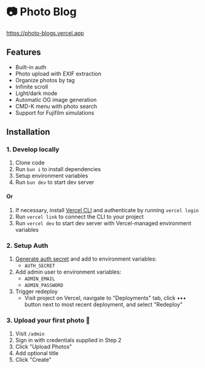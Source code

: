 # 📷 Photo Blog

https://photo-blogs.vercel.app

Features
-

- Built-in auth
- Photo upload with EXIF extraction
- Organize photos by tag
- Infinite scroll
- Light/dark mode
- Automatic OG image generation
- CMD-K menu with photo search
- Support for Fujifilm simulations

Installation
-

### 1. Develop locally

1. Clone code
2. Run `bun i` to install dependencies
3. Setup environment variables
4. Run `bun dev` to start dev server
####    Or
1. If necessary, install [Vercel CLI](https://vercel.com/docs/cli#installing-vercel-cli) and authenticate by running `vercel login`
2. Run `vercel link` to connect the CLI to your project
3. Run `vercel dev` to start dev server with Vercel-managed environment variables

### 2. Setup Auth

1. [Generate auth secret](https://generate-secret.vercel.app/32) and add to environment variables:
   - `AUTH_SECRET`
2. Add admin user to environment variables:
   - `ADMIN_EMAIL`
   - `ADMIN_PASSWORD`
3. Trigger redeploy
   - Visit project on Vercel, navigate to "Deployments" tab, click ••• button next to most recent deployment, and select "Redeploy"

### 3. Upload your first photo 🎉

1. Visit `/admin`
2. Sign in with credentials supplied in Step 2
2. Click "Upload Photos"
3. Add optional title
4. Click "Create"
